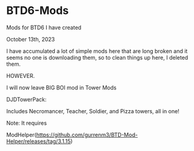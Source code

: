# BTD6-Mods
Mods for BTD6 I have created

October 13th, 2023

I have accumulated a lot of simple mods here that are long broken and it seems no one is downloading them, so to clean things up here, I deleted them.

HOWEVER.

I will now leave BIG BOI mod in Tower Mods

DJDTowerPack:

Includes Necromancer, Teacher, Soldier, and Pizza towers, all in one!

Note: It requires

ModHelper(https://github.com/gurrenm3/BTD-Mod-Helper/releases/tag/3.1.15)



